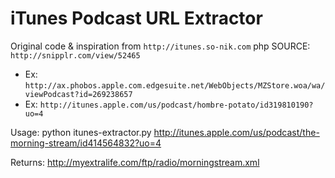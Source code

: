 iTunes Podcast URL Extractor
===================

Original code & inspiration from `http://itunes.so-nik.com`
php SOURCE: `http://snipplr.com/view/52465`

* Ex: `http://ax.phobos.apple.com.edgesuite.net/WebObjects/MZStore.woa/wa/viewPodcast?id=269238657`
* Ex: `http://itunes.apple.com/us/podcast/hombre-potato/id319810190?uo=4`

Usage:
    python itunes-extractor.py http://itunes.apple.com/us/podcast/the-morning-stream/id414564832?uo=4

Returns:
    http://myextralife.com/ftp/radio/morningstream.xml
